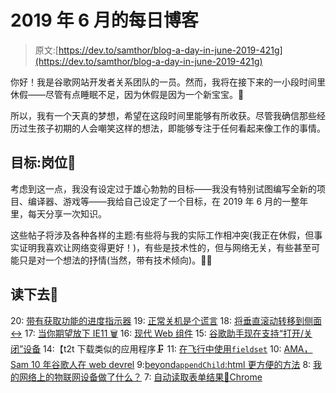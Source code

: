 # 2019 年 6 月的每日博客

> 原文:[https://dev.to/samthor/blog-a-day-in-june-2019-421g](https://dev.to/samthor/blog-a-day-in-june-2019-421g)

你好！我是谷歌网站开发者关系团队的一员。然而，我将在接下来的一小段时间里休假——尽管有点睡眠不足，因为休假是因为一个新宝宝。👶

所以，我有一个天真的梦想，希望在这段时间里能够有所收获。尽管我确信那些经历过生孩子初期的人会嘲笑这样的想法，即能够专注于任何看起来像工作的事情。

## [](#goal-posts)目标:岗位🥅

考虑到这一点，我没有设定过于雄心勃勃的目标——我没有特别试图编写全新的项目、编译器、游戏等——我给自己设定了一个目标，在 2019 年 6 月的一整年里，每天分享一次知识。

这些帖子将涉及各种各样的主题:有些将与我的实际工作相冲突(我正在休假，但事实证明我喜欢让网络变得更好！)，有些是技术性的，但与网络无关，有些甚至可能只是对一个想法的抒情(当然，带有技术倾向)。🤔💭

## [](#read-on)读下去📖

20: [带有获取功能的进度指示器](https://dev.to/samthor/progress-indicator-with-fetch-1loo)
19: [正常关机是个谎言](https://dev.to/samthor/graceful-shutdown-is-a-lie-n79)
18: [将垂直滚动转移到侧面↔️](https://dev.to/samthor/divert-vertical-scroll-to-the-side-3id0)
17: [当你期望放下 IE11 🗑️](https://dev.to/samthor/what-to-expect-when-you-re-expecting-to-drop-ie11-ifg)
16: [现代 Web 组件](https://dev.to/samthor/modern-web-components-37hf)
15: [谷歌助手现在支持“打开/关闭”设备](https://dev.to/samthor/google-assistant-now-supports-open-close-devices-2512)
14:【t2t 下载类似的应用程序🗜️
11: [在飞行中使用`fieldset`](https://dev.to/samthor/disable-a-html-form-while-in-flight-using-fieldset-61b)
10: [AMA，Sam 10 年谷歌人在 web devrel](https://dev.to/samthor/ama-sam-10-yr-googler-in-web-devrel-54b3)
9:[beyond`appendChild`:html 更方便的方法](https://dev.to/samthor/beyond-appendchild-better-convenience-methods-for-html-55n4)
8: [我的网络上的物联网设备做了什么？](https://dev.to/samthor/what-did-a-iot-device-do-on-my-network-1i8m)
7: [自动读取表单结果🤖Chrome](https://dev.to/samthor/automate-reading-form-results-with-chrome-24li)